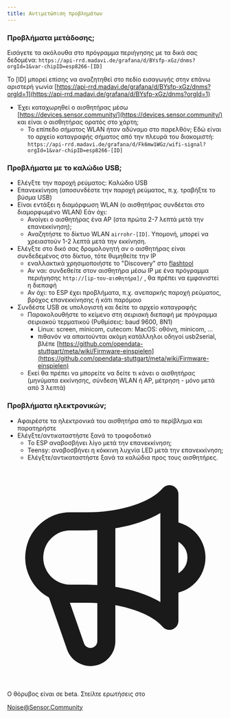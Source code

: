 ```yaml
---
title: Αντιμετώπιση προβλημάτων
---
```


### Προβλήματα μετάδοσης;
Εισάγετε τα ακόλουθα στο πρόγραμμα περιήγησης με τα δικά σας δεδομένα:
`https://api-rrd.madavi.de/grafana/d/BYsfp-xGz/dnms?orgId=1&var-chipID=esp8266-[ID]`

Το [ID] μπορεί επίσης να αναζητηθεί στο πεδίο εισαγωγής στην επάνω αριστερή γωνία [https://api-rrd.madavi.de/grafana/d/BYsfp-xGz/dnms?orgId=1](https://api-rrd.madavi.de/grafana/d/BYsfp-xGz/dnms?orgId=1)

* Έχει καταχωρηθεί ο αισθητήρας μέσω [https://devices.sensor.community/](https://devices.sensor.community/) και είναι ο αισθητήρας ορατός στο χάρτη;
  * Το επίπεδο σήματος WLAN ήταν αδύναμο στο παρελθόν;
    Εδώ είναι το αρχείο καταγραφής σήματος από την πλευρά του διακομιστή: `https://api-rrd.madavi.de/grafana/d/Fk6mw1WGz/wifi-signal?orgId=1&var-chipID=esp8266-[ID]`



### Προβλήματα με το καλώδιο USB;
* Ελέγξτε την παροχή ρεύματος: Καλώδιο USB
* Επανεκκίνηση (αποσυνδέστε την παροχή ρεύματος, π.χ. τραβήξτε το βύσμα USB)
* Είναι εντάξει η διαμόρφωση WLAN (ο αισθητήρας συνδέεται στο διαμορφωμένο WLAN) Εάν όχι:
  * Ανοίγει ο αισθητήρας ένα AP (στα πρώτα 2-7 λεπτά μετά την επανεκκίνηση);
  * Αναζητήστε το δίκτυο WLAN `airrohr-[ID]`. Υπομονή, μπορεί να χρειαστούν 1-2 λεπτά μετά την εκκίνηση.
* Ελέγξτε στο δικό σας δρομολογητή αν ο αισθητήρας είναι συνδεδεμένος στο δίκτυο, τότε θυμηθείτε την IP
  * εναλλακτικά χρησιμοποιήστε το "Discovery" στο [flashtool](https://github.com/opendata-stuttgart/airrohr-firmware-flasher//)
  * Αν ναι: συνδεθείτε στον αισθητήρα μέσω IP με ένα πρόγραμμα περιήγησης `http://[ip-του-αισθητήρα]/` , θα πρέπει να εμφανιστεί η διεπαφή
  * Αν όχι: το ESP έχει προβλήματα, π.χ. ανεπαρκής παροχή ρεύματος, βρόχος επανεκκίνησης ή κάτι παρόμοιο
* Συνδέστε USB σε υπολογιστή και δείτε το αρχείο καταγραφής
  * Παρακολουθήστε το κείμενο στη σειριακή διεπαφή με πρόγραμμα σειριακού τερματικού (Ρυθμίσεις: baud 9600, 8N1)
    * Linux: screen, minicom, cutecom: MacOS: οθόνη, minicom, ...
    * πιθανόν να απαιτούνται ακόμη κατάλληλοι οδηγοί usb2serial, βλέπε [https://github.com/opendata-stuttgart/meta/wiki/Firmware-einspielen](https://github.com/opendata-stuttgart/meta/wiki/Firmware-einspielen)
  * Εκεί θα πρέπει να μπορείτε να δείτε τι κάνει ο αισθητήρας (μηνύματα εκκίνησης, σύνδεση WLAN ή AP, μέτρηση - μόνο μετά από 3 λεπτά)

### Προβλήματα ηλεκτρονικών;
* Αφαιρέστε τα ηλεκτρονικά του αισθητήρα από το περίβλημα και παρατηρήστε
* Ελέγξτε/αντικαταστήστε ξανά το τροφοδοτικό
  * Το ESP αναβοσβήνει λίγο μετά την επανεκκίνηση;
  * Teensy: αναβοσβήνει η κόκκινη λυχνία LED μετά την επανεκκίνηση;
  * Ελέγξτε/αντικαταστήστε ξανά τα καλώδια προς τους αισθητήρες.

<div class="max-w-screen-xl mx-auto pt-5">
    <div class="p-2 rounded-lg bg-indigo-100 shadow-lg sm:p-3">
    <div class="flex items-center">
          <span class="p-2 rounded-lg bg-indigo-500">
            <svg class="h-8 w-8 text-white" fill="none" viewBox="0 0 24 24" stroke="currentColor">
              <path stroke-linecap="round" stroke-linejoin="round" stroke-width="2" d="M11 5.882V19.24a1.76 1.76 0 01-3.417.592l-2.147-6.15M18 13a3 3 0 100-6M5.436 13.683A4.001 4.001 0 017 6h1.832c4.1 0 7.625-1.234 9.168-3v14c-1.543-1.766-5.067-3-9.168-3H7a3.988 3.988 0 01-1.564-.317z" />
            </svg>
          </span>
      <div class="flex flex-wrap">
        <div class="flex-wrap flex">
          <p class="pt-1 text-indigo-700 font-medium">
             Ο θόρυβος είναι σε beta. Στείλτε ερωτήσεις στο</p>
        <a href="mailto:Noise@Sensor.Community" class="ml-1 font-medium underline text-white hover:text-yellow-600">
                Noise@Sensor.Community</a>
        </div>
         </div>
    </div>
  </div>
</div>
